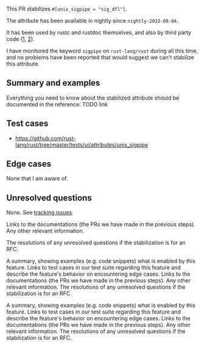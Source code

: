 This PR stabilizes `#[unix_sigpipe = "sig_dfl"]`.

The attribute has been available in nightly since `nightly-2022-09-04`.

It has been used by rustc and rustdoc themselves, and also by third party code ([1](https://github.com/moonrepo/espresso/blob/e3f429b01bfd9a0a8956f11b1bc9120084c42d3c/crates/cli/src/main.rs#L18), [2](https://github.com/trinitronx/intro-to-rust-kvstore/blob/2c26260a837c33f193cf26cecf49279675c3a6a3/src/main.rs#L8)).

I have monitored the keyword `sigpipe` on `rust-lang/rust` during all this time, and no problems have been reported that would suggest we can't stabilize this attribute.

## Summary and examples

Everything you need to know about the stabilized attribute should be documented in the reference: TODO link

## Test cases

* https://github.com/rust-lang/rust/tree/master/tests/ui/attributes/unix_sigpipe

## Edge cases

None that I am aware of.

## Unresolved questions

None. See [tracking issues](https://github.com/rust-lang/rust/issues/97889).


Links to the documentations (the PRs we have made in the previous steps).
Any other relevant information.


The resolutions of any unresolved questions if the stabilization is for an RFC.






A summary, showing examples (e.g. code snippets) what is enabled by this feature.
Links to test cases in our test suite regarding this feature and describe the feature's behavior on encountering edge cases.
Links to the documentations (the PRs we have made in the previous steps).
Any other relevant information.
The resolutions of any unresolved questions if the stabilization is for an RFC.



A summary, showing examples (e.g. code snippets) what is enabled by this feature.
Links to test cases in our test suite regarding this feature and describe the feature's behavior on encountering edge cases.
Links to the documentations (the PRs we have made in the previous steps).
Any other relevant information.
The resolutions of any unresolved questions if the stabilization is for an RFC.



